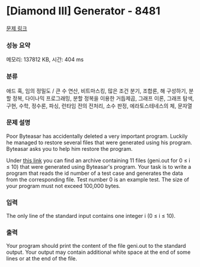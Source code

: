 # [Diamond III] Generator - 8481 

[문제 링크](https://www.acmicpc.net/problem/8481) 

### 성능 요약

메모리: 137812 KB, 시간: 404 ms

### 분류

애드 혹, 임의 정밀도 / 큰 수 연산, 비트마스킹, 많은 조건 분기, 조합론, 해 구성하기, 분할 정복, 다이나믹 프로그래밍, 분할 정복을 이용한 거듭제곱, 그래프 이론, 그래프 탐색, 구현, 수학, 정수론, 파싱, 런타임 전의 전처리, 소수 판정, 에라토스테네스의 체, 문자열

### 문제 설명

<p>Poor Byteasar has accidentally deleted a very important program. Luckily he managed to restore several files that were generated using his program. Byteasar asks you to help him restore the program.</p>

<p>Under <a href="https://onlinejudgeimages.s3-ap-northeast-1.amazonaws.com/problem/8481/genzaw.zip">this link</a> you can find an archive containing 11 files (geni.out for 0 ≤ i ≤ 10) that were generated using Byteasar's program. Your task is to write a program that reads the id number of a test case and generates the data from the corresponding file. Test number 0 is an example test. The size of your program must not exceed 100,000 bytes.</p>

### 입력 

 <p>The only line of the standard input contains one integer i (0 ≤ i ≤ 10).</p>

### 출력 

 <p>Your program should print the content of the file geni.out to the standard output. Your output may contain additional white space at the end of some lines or at the end of the file.</p>

